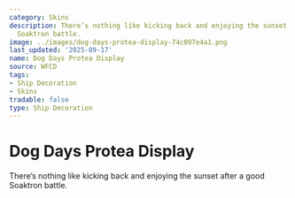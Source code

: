 ```yaml
---
category: Skins
description: There’s nothing like kicking back and enjoying the sunset after a good
  Soaktron battle.
image: ../images/dog-days-protea-display-74c097e4a1.png
last_updated: '2025-09-17'
name: Dog Days Protea Display
source: WFCD
tags:
- Ship Decoration
- Skins
tradable: false
type: Ship Decoration
---
```


# Dog Days Protea Display

There’s nothing like kicking back and enjoying the sunset after a good Soaktron battle.

